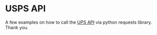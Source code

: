 # USPS API

A few examples on how to call the <a href="https://developer.usps.com/apis">UPS API</a> via python requests library. Thank you.
